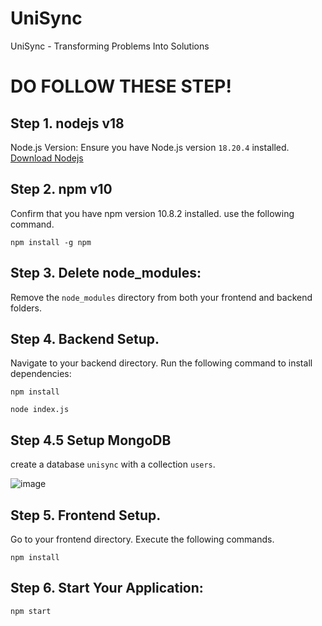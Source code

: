 # UniSync

UniSync - Transforming Problems Into Solutions

# DO FOLLOW THESE STEP!

## Step 1. nodejs v18

Node.js Version: Ensure you have Node.js version `18.20.4` installed. [Download Nodejs](https://nodejs.org/en/download/prebuilt-installer/current)

## Step 2. npm v10

Confirm that you have npm version 10.8.2 installed. 
use the following command.
```shell
npm install -g npm
```

## Step 3. Delete node_modules:

Remove the `node_modules` directory from both your frontend and backend folders.

## Step 4. Backend Setup.

Navigate to your backend directory.
Run the following command to install dependencies:

```shell
npm install
```

```shell
node index.js
```
## Step 4.5 Setup MongoDB
create a database `unisync` with a collection `users`.

![image](https://github.com/user-attachments/assets/2ccb5a59-4779-4fe7-9250-fc8ea6907e64)



## Step 5. Frontend Setup.

Go to your frontend directory.
Execute the following commands.

```shell
npm install
```

## Step 6. Start Your Application:

```shell
npm start
```
